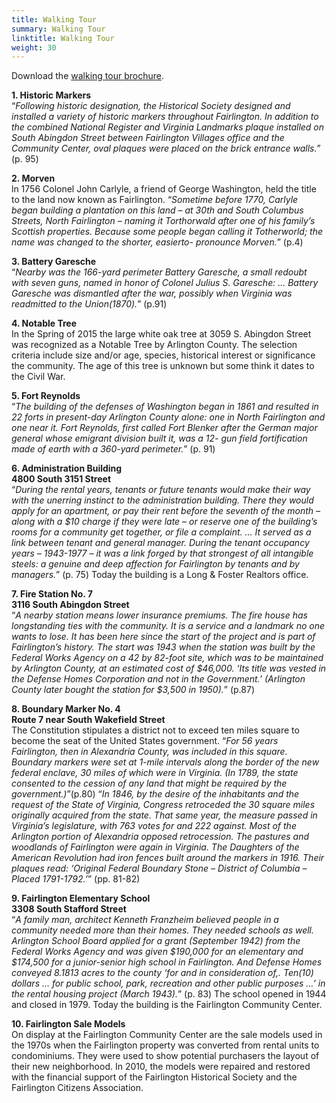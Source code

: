 ```yaml
---
title: Walking Tour
summary: Walking Tour
linktitle: Walking Tour
weight: 30
---
```


Download the [walking tour brochure](files/14559-Fairlington-Walking-tour-broch-v6.pdf).

**1. Historic Markers**  
“*Following historic designation, the Historical Society designed and installed a variety of historic markers throughout Fairlington. In addition to the combined National Register and Virginia Landmarks plaque installed on South Abingdon Street between Fairlington Villages office and the Community Center, oval plaques were placed on the brick entrance walls.*” (p. 95)

**2. Morven**  
 ln 1756 Colonel John Carlyle, a friend of George Washington, held the title to the land now known as Fairlington. “*Sometime before 1770, Carlyle began building a plantation on this land – at 30th and South Columbus Streets, North Fairlington – naming it Torthorwald after one of his family’s Scottish properties. Because some people began calling it Totherworld; the name was changed to the shorter, easierto- pronounce Morven.*” (p.4)

**3. Battery Garesche**  
 “*Nearby was the 166-yard perimeter Battery Garesche, a small redoubt with seven guns, named in honor of Colonel Julius S. Garesche: … Battery Garesche was dismantled after the war, possibly when Virginia was readmitted to the Union(1870).*” (p.91)

**4. Notable Tree**  
 In the Spring of 2015 the large white oak tree at 3059 S. Abingdon Street was recognized as a Notable Tree by Arlington County. The selection criteria include size and/or age, species, historical interest or significance the community. The age of this tree is unknown but some think it dates to the Civil War.

**5. Fort Reynolds**  
 “*The building of the defenses of Washington began in 1861 and resulted in 22 forts in present-day Arlington County alone: one in North Fairlington and one near it. Fort Reynolds, first called Fort Blenker after the German major general whose emigrant division built it, was a 12- gun field fortification made of earth with a 360-yard perimeter.*” (p. 91)

**6. Administration Building**  
 **4800 South 3151 Street**  
 “*During the rental years, tenants or future tenants would make their way with the unerring instinct to the administration building. There they would apply for an apartment, or pay their rent before the seventh of the month – along with a $10 charge if they were late – or reserve one of the building’s rooms for a community get together, or file a complaint. … It served as a link between tenant and general manager. During the tenant occupancy years – 1943-1977 – it was a link forged by that strongest of all intangible steels: a genuine and deep affection for Fairlington by tenants and by managers.*” (p. 75) Today the building is a Long & Foster Realtors office.

**7. Fire Station No. 7**  
 **3116 South Abingdon Street**  
 “*A nearby station means lower insurance premiums. The fire house has longstanding ties with the community. It is a service and a landmark no one wants to lose. It has been here since the start of the project and is part of Fairlington’s history. The start was 1943 when the station was built by the Federal Works Agency on a 42 by 82-foot site, which was to be maintained by Arlington County, at an estimated cost of $46,000. ‘Its title was vested in the Defense Homes Corporation and not in the Government.’ (Arlington County later bought the station for $3,500 in 1950).*” (p.87)

**8. Boundary Marker No. 4**  
 **Route 7 near South Wakefield Street**  
 The Constitution stipulates a district not to exceed ten miles square to become the seat of the United States government. “*For 56 years Fairlington, then in Alexandria County, was included in this square. Boundary markers were set at 1-mile intervals along the border of the new federal enclave, 30 miles of which were in Virginia. (In 1789, the state consented to the cession of any land that might be required by the government.)*”(p.80) “*In 1846, by the desire of the inhabitants and the request of the State of Virginia, Congress retroceded the 30 square miles originally acquired from the state. That same year, the measure passed in Virginia’s legislature, with 763 votes for and 222 against. Most of the Arlington portion of Alexandria opposed retrocession. The pastures and woodlands of Fairlington were again in Virginia. The Daughters of the American Revolution had iron fences built around the markers in 1916. Their plaques read: ‘Original Federal Boundary Stone – District of Columbia – Placed 1791-1792.’*” (pp. 81-82)

**9. Fairlington Elementary School**  
 **3308 South Stafford Street**  
 “*A family man, architect Kenneth Franzheim believed people in a community needed more than their homes. They needed schools as well. Arlington School Board applied for a grant (September 1942) from the Federal Works Agency and was given $190,000 for an elementary and $174,500 for a junior-senior high school in Fairlington. And Defense Homes conveyed 8.1813 acres to the county ‘for and in consideration of,. Ten(10) dollars … for public school, park, recreation and other public purposes …’ in the rental housing project (March 1943).*” (p. 83) The school opened in 1944 and closed in 1979. Today the building is the Fairlington Community Center.

**10. Fairlington Sale Models**  
 On display at the Fairlington Community Center are the sale models used in the 1970s when the Fairlington property was converted from rental units to condominiums. They were used to show potential purchasers the layout of their new neighborhood. In 2010, the models were repaired and restored with the financial support of the Fairlington Historical Society and the Fairlington Citizens Association.